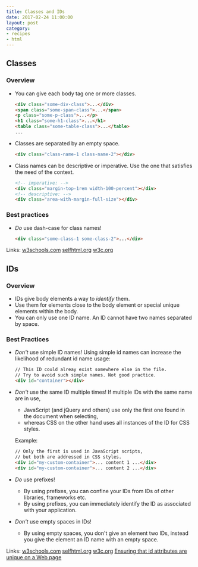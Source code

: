 ```yaml
---
title: Classes and IDs
date: 2017-02-24 11:00:00
layout: post
category:
- recipes
- html
---
```




## Classes
### Overview

* You can give each body tag one or more classes.

  ``` html
  <div class="some-div-class">...</div>
  <span class="some-span-class">...</span>
  <p class="some-p-class">...</p>
  <h1 class="some-h1-class">...</h1>
  <table class="some-table-class">...</table>
  ...
  ```

* Classes are separated by an empty space.

  ``` html
  <div class="class-name-1 class-name-2"></div>
  ```

* Class names can be descriptive or imperative.
  Use the one that satisfies the need of the context.  
  
  ``` html
  <!-- imperative: -->
  <div class="margin-top-1rem width-100-percent"></div>
  <!-- descriptive: -->
  <div class="area-with-margin-full-size"></div>
  ```

### Best practices

* _Do_ use dash-case for class names!

  ``` html
  <div class="some-class-1 some-class-2">...</div>
  ```

Links:
[w3schools.com](http://www.w3schools.com/tags/att_class.asp)
[selfhtml.org](https://wiki.selfhtml.org/wiki/Class#class)
[w3c.org](https://www.w3.org/TR/2011/WD-html5-20110525/elements.html#classes)

## IDs
### Overview

* IDs give body elements a way to _identify_ them.
* Use them for elements close to the body element or special unique elements
  within the body.
* You can only use one ID name. An ID cannot have two names separated by space.

### Best Practices

* _Don't_ use simple ID names!
  Using simple id names can increase the likelihood of redundant id name usage:
  
  ``` html
  // This ID could alreay exist somewhere else in the file.
  // Try to avoid such simple names. Not good practice.
  <div id="container"></div>
  ```

* _Don't_ use the same ID multiple times!
  If multiple IDs with the same name are in use,
  * JavaScript (and jQuery and others) use only the first one found in the document when selecting,
  * whereas CSS on the other hand uses all instances of the ID for CSS styles.  
  
  Example:
  ``` html
  // Only the first is used in JavaScript scripts,
  // but both are addressed in CSS styles.
  <div id="my-custom-container">... content 1 ...</div>
  <div id="my-custom-container">... content 2 ...</div>
  ```

* _Do_ use prefixes! 
  * By using prefixes, you can confine your IDs from IDs of other libraries, frameworks etc.
  * By using prefixes, you can immediately identify the ID as associated with your application.
  
* _Don't_ use empty spaces in IDs!
  * By using empty spaces, you don't give an element two IDs, instead you give the
    element an ID name with an empty space.
  
Links:
[w3schools.com](http://www.w3schools.com/tags/att_id.asp)
[selfhtml.org](https://wiki.selfhtml.org/wiki/HTML/Universalattribute#id)
[w3c.org](https://www.w3.org/TR/2011/WD-html5-20110525/elements.html#the-id-attribute)
[Ensuring that id attributes are unique on a Web page](https://www.w3.org/TR/WCAG20-TECHS/H93.html)